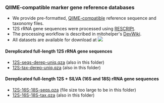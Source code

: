 ### QIIME-compatible marker gene reference databases
- We provide pre-formatted, [QIIME-compatible](https://docs.qiime2.org/2024.5/data-resources/) reference sequence and taxonomy files. 
- 12S rRNA gene sequences were processed using [RESCRIPt](https://github.com/bokulich-lab/RESCRIPt). 
- The processing workflow is described in mitohelper's [DevWiki](https://github.com/aomlomics/mitohelper/wiki/9.-Creating-QIIME-compatible-reference-databases).
- All datasets are available for download at [<img src=https://zenodo.org/badge/DOI/10.5281/zenodo.14647420.svg>](https://doi.org/10.5281/zenodo.14647420)

#### Dereplicated full-length 12S rRNA gene sequences
- [12S-seqs-derep-uniq.qza](https://doi.org/10.5281/zenodo.14647420) (also in this folder)
- [12S-tax-derep-uniq.qza](https://doi.org/10.5281/zenodo.14647420) (also in this folder)

#### Dereplicated full-length 12S + SILVA (16S and 18S) rRNA gene sequences
- [12S-16S-18S-seqs.qza](https://doi.org/10.5281/zenodo.14647420) (file size too large to be in this folder)
- [12S-16S-18S-tax.qza](https://doi.org/10.5281/zenodo.14647420) (also in this folder)

